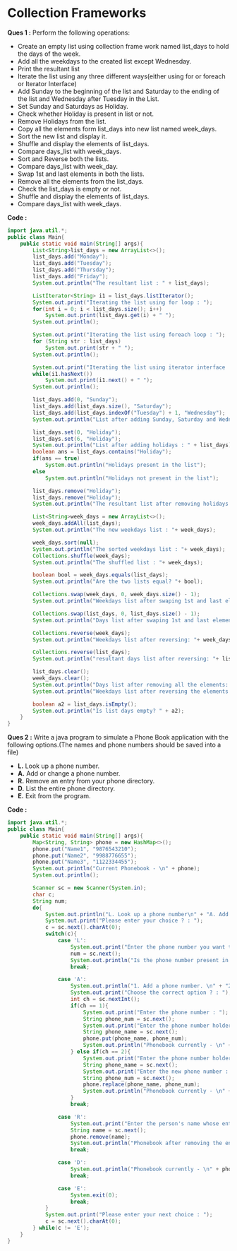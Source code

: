 # Collection Frameworks

**Ques 1 :** Perform the following operations:

- Create an empty list using collection frame work named list_days to hold the days of the week.
- Add all the weekdays to the created list except Wednesday.
- Print the resultant list
- Iterate the list using any three different ways(either using for or foreach or Iterator Interface)
- Add Sunday to the beginning of the list and Saturday to the ending of the list and Wednesday after Tuesday in the List.
- Set Sunday and Saturdays as Holiday.
- Check whether Holiday is present in list or not.
- Remove Holidays from the list.
- Copy all the elements form list_days into new list named week_days.
- Sort the new list and display it.
- Shuffle and display the elements of list_days.
- Compare days_list with week_days.
- Sort and Reverse both the lists.
- Compare days_list with week_day.
- Swap 1st and last elements in both the lists.
- Remove all the elements from the list_days.
- Check the list_days is empty or not.
- Shuffle and display the elements of list_days.
- Compare days_list with week_days.

**Code :**

```java
import java.util.*;
public class Main{
    public static void main(String[] args){
        List<String>list_days = new ArrayList<>();
        list_days.add("Monday");
        list_days.add("Tuesday");
        list_days.add("Thursday");
        list_days.add("Friday");
        System.out.println("The resultant list : " + list_days);

        ListIterator<String> i1 = list_days.listIterator();
        System.out.print("Iterating the list using for loop : ");
        for(int i = 0; i < list_days.size(); i++)
            System.out.print(list_days.get(i) + " ");
        System.out.println();

        System.out.print("Iterating the list using foreach loop : ");
        for (String str : list_days)
            System.out.print(str + " ");
        System.out.println();

        System.out.print("Iterating the list using iterator interface : ");
        while(i1.hasNext())
            System.out.print(i1.next() + " ");
        System.out.println();

        list_days.add(0, "Sunday");
        list_days.add(list_days.size(), "Saturday");
        list_days.add(list_days.indexOf("Tuesday") + 1, "Wednesday");
        System.out.println("List after adding Sunday, Saturday and Wednesday : " + list_days);

        list_days.set(0, "Holiday");
        list_days.set(6, "Holiday");
        System.out.println("List after adding holidays : " + list_days);
        boolean ans = list_days.contains("Holiday");
        if(ans == true)
            System.out.println("Holidays present in the list");
        else
            System.out.println("Holidays not present in the list");

        list_days.remove("Holiday");
        list_days.remove("Holiday");
        System.out.println("The resultant list after removing holidays : " + list_days);

        List<String>week_days = new ArrayList<>();
        week_days.addAll(list_days);
        System.out.println("The new weekdays list : "+ week_days);

        week_days.sort(null);
        System.out.println("The sorted weekdays list : "+ week_days);
        Collections.shuffle(week_days);
        System.out.println("The shuffled list : "+ week_days);

        boolean bool = week_days.equals(list_days);
        System.out.println("Are the two lists equal? "+ bool);

        Collections.swap(week_days, 0, week_days.size() - 1);
        System.out.println("Weekdays list after swaping 1st and last element: "+ week_days);

        Collections.swap(list_days, 0, list_days.size() - 1);
        System.out.println("Days list after swaping 1st and last element: "+ list_days);

        Collections.reverse(week_days);
        System.out.println("Weekdays list after reversing: "+ week_days);

        Collections.reverse(list_days);
        System.out.println("resultant days list after reversing: "+ list_days);

        list_days.clear();
        week_days.clear();
        System.out.println("Days list after removing all the elements: " + list_days);
        System.out.println("Weekdays list after reversing the elements: " + week_days);

        boolean a2 = list_days.isEmpty();
        System.out.println("Is list days empty? " + a2);
    }
}
```

**Ques 2 :** Write a java program to simulate a Phone Book application with the following options.(The names and phone numbers should be saved into a file)

- **L.** Look up a phone number.
- **A.** Add or change a phone number.
- **R.** Remove an entry from your phone directory.
- **D.** List the entire phone directory.
- **E.** Exit from the program.

**Code :**

```java
import java.util.*;
public class Main{
    public static void main(String[] args){
        Map<String, String> phone = new HashMap<>();
        phone.put("Name1", "9876543210");
        phone.put("Name2", "9988776655");
        phone.put("Name3", "1122334455");
        System.out.println("Current Phonebook - \n" + phone);
        System.out.println();

        Scanner sc = new Scanner(System.in);
        char c;
        String num;
        do{
            System.out.println("L. Look up a phone number\n" + "A. Add or change a phone number\n" + "R. Remove an entry from your phone directory\n" + "D. List the entire phone directory\n" + "E. Exit from the program\n");
            System.out.print("Please enter your choice ? : ");
            c = sc.next().charAt(0);
            switch(c){
                case 'L':
                    System.out.print("Enter the phone number you want to search : ");
                    num = sc.next();
                    System.out.println("Is the phone number present in phonebook ? " + phone.containsValue(num));
                    break;

                case 'A':
                    System.out.println("1. Add a phone number. \n" + "2. Change a phone number.");
                    System.out.print("Choose the correct option ? : ");
                    int ch = sc.nextInt();
                    if(ch == 1){
                        System.out.print("Enter the phone number : ");
                        String phone_num = sc.next();
                        System.out.print("Enter the phone number holder's name : ");
                        String phone_name = sc.next();
                        phone.put(phone_name, phone_num);
                        System.out.println("Phonebook currently - \n" + phone);
                    } else if(ch == 2){
                        System.out.print("Enter the phone number holder's name : ");
                        String phone_name = sc.next();
                        System.out.print("Enter the new phone number : ");
                        String phone_num = sc.next();
                        phone.replace(phone_name, phone_num);
                        System.out.println("Phonebook currently - \n" + phone);
                    }
                    break;

                case 'R':
                    System.out.print("Enter the person's name whose entry you want to remove from the phone directory : ");
                    String name = sc.next();
                    phone.remove(name);
                    System.out.println("Phonebook after removing the entry - \n" + phone);
                    break;

                case 'D':
                    System.out.println("Phonebook currently - \n" + phone);
                    break;

                case 'E':
                    System.exit(0);
                    break;
            }
            System.out.print("Please enter your next choice : ");
            c = sc.next().charAt(0);
        } while(c != 'E');
    }
}
```
